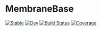 # MembraneBase

[![Stable](https://img.shields.io/badge/docs-stable-blue.svg)](https://Boxylmer.github.io/MembraneBase.jl/stable/)
[![Dev](https://img.shields.io/badge/docs-dev-blue.svg)](https://Boxylmer.github.io/MembraneBase.jl/dev/)
[![Build Status](https://github.com/Boxylmer/MembranePlotting.jl/actions/workflows/CI.yml/badge.svg?branch=master)](https://github.com/Boxylmer/MembraneBase.jl/actions/workflows/CI.yml?query=branch%3Amaster)
[![Coverage](https://codecov.io/gh/Bboxylmer/MembranePlotting.jl/branch/master/graph/badge.svg)](https://codecov.io/gh/Boxylmer/MembraneBase.jl)
